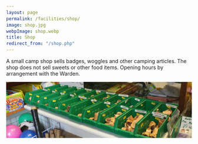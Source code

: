 ```yaml
---
layout: page
permalink: /facilities/shop/
image: shop.jpg
webpImage: shop.webp
title: Shop
redirect_from: "/shop.php"
---
```



A small camp shop sells badges, woggles and other camping articles. The shop does not sell sweets or other food items. Opening hours by arrangement with the Warden.

<picture class="secondaryImage">
    <source type="image/webp" srcset="/images/shopwoggles.webp">
    <source type="image/jpeg" srcset="/images/shopwoggles.jpg">
    <img src="/images/shopwoggles.jpg" />
</picture>
